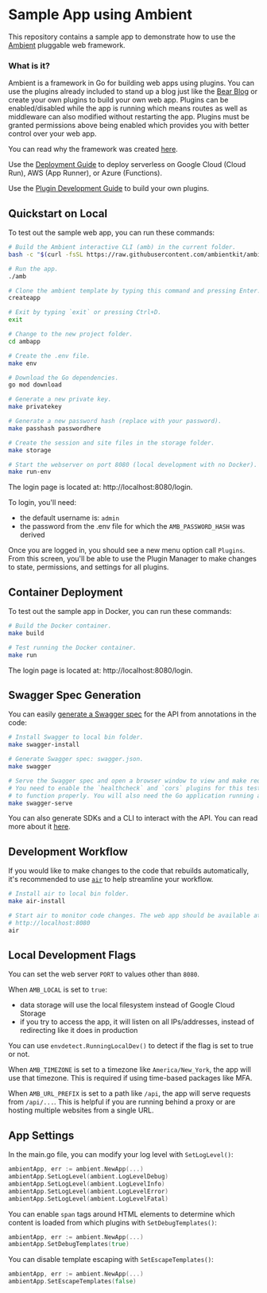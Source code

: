 # Sample App using Ambient

This repository contains a sample app to demonstrate how to use the [Ambient](https://github.com/ambientkit/ambient) pluggable web framework.

### What is it?

Ambient is a framework in Go for building web apps using plugins. You can use the plugins already included to stand up a blog just like the [Bear Blog](https://bearblog.dev/) or create your own plugins to build your own web app. Plugins can be enabled/disabled while the app is running which means routes as well as middleware can also modified without restarting the app. Plugins must be granted permissions above being enabled which provides you with better control over your web app.

You can read why the framework was created [here](https://github.com/ambientkit/ambient).

Use the [Deployment Guide](DEPLOYMENT.md) to deploy serverless on Google Cloud (Cloud Run), AWS (App Runner), or Azure (Functions).

Use the [Plugin Development Guide](PLUGIN.md) to build your own plugins.

## Quickstart on Local

To test out the sample web app, you can run these commands:

```bash
# Build the Ambient interactive CLI (amb) in the current folder.
bash -c "$(curl -fsSL https://raw.githubusercontent.com/ambientkit/ambient/main/bash/install.sh)"

# Run the app.
./amb

# Clone the ambient template by typing this command and pressing Enter.
createapp

# Exit by typing `exit` or pressing Ctrl+D.
exit

# Change to the new project folder.
cd ambapp

# Create the .env file.
make env

# Download the Go dependencies.
go mod download

# Generate a new private key.
make privatekey

# Generate a new password hash (replace with your password).
make passhash passwordhere

# Create the session and site files in the storage folder.
make storage

# Start the webserver on port 8080 (local development with no Docker).
make run-env
```

The login page is located at: http://localhost:8080/login.

To login, you'll need:

- the default username is: `admin`
- the password from the .env file for which the `AMB_PASSWORD_HASH` was derived

Once you are logged in, you should see a new menu option call `Plugins`. From this screen, you'll be able to use the Plugin Manager to make changes to state, permissions, and settings for all plugins.

## Container Deployment

To test out the sample app in Docker, you can run these commands:

```bash
# Build the Docker container.
make build

# Test running the Docker container.
make run
```

The login page is located at: http://localhost:8080/login.

## Swagger Spec Generation

You can easily [generate a Swagger spec](https://goswagger.io/use/spec.html) for the API from annotations in the code:

```bash
# Install Swagger to local bin folder.
make swagger-install

# Generate Swagger spec: swagger.json.
make swagger

# Serve the Swagger spec and open a browser window to view and make requests.
# You need to enable the `healthcheck` and `cors` plugins for this testable UI
# to function properly. You will also need the Go application running as well.
make swagger-serve
```

You can also generate SDKs and a CLI to interact with the API. You can read more about it [here](https://goswagger.io/generate/requirements.html).

## Development Workflow

If you would like to make changes to the code that rebuilds automatically, it's recommended to use [`air`](https://github.com/cosmtrek/air) to help streamline your workflow.

```bash
# Install air to local bin folder.
make air-install

# Start air to monitor code changes. The web app should be available at:
# http://localhost:8080
air
```

## Local Development Flags

You can set the web server `PORT` to values other than `8080`.

When `AMB_LOCAL` is set to `true`:

- data storage will use the local filesystem instead of Google Cloud Storage
- if you try to access the app, it will listen on all IPs/addresses, instead of redirecting like it does in production

You can use `envdetect.RunningLocalDev()` to detect if the flag is set to true or not.

When `AMB_TIMEZONE` is set to a timezone like `America/New_York`, the app will use that timezone. This is required if using time-based packages like MFA.

When `AMB_URL_PREFIX` is set to a path like `/api`, the app will serve requests from `/api/...`. This is helpful if you are running behind a proxy or are hosting multiple websites from a single URL.

## App Settings

In the main.go file, you can modify your log level with `SetLogLevel()`:

```go
ambientApp, err := ambient.NewApp(...)
ambientApp.SetLogLevel(ambient.LogLevelDebug)
ambientApp.SetLogLevel(ambient.LogLevelInfo)
ambientApp.SetLogLevel(ambient.LogLevelError)
ambientApp.SetLogLevel(ambient.LogLevelFatal)
```

You can enable `span` tags around HTML elements to determine which content is loaded from which plugins with `SetDebugTemplates()`:

```go
ambientApp, err := ambient.NewApp(...)
ambientApp.SetDebugTemplates(true)
```

You can disable template escaping with `SetEscapeTemplates()`:

```go
ambientApp, err := ambient.NewApp(...)
ambientApp.SetEscapeTemplates(false)
```
